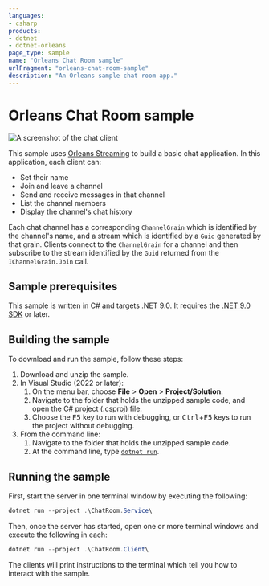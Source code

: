 ```yaml
---
languages:
- csharp
products:
- dotnet
- dotnet-orleans
page_type: sample
name: "Orleans Chat Room sample"
urlFragment: "orleans-chat-room-sample"
description: "An Orleans sample chat room app."
---
```


# Orleans Chat Room sample

![A screenshot of the chat client](screenshot.png)

This sample uses [Orleans Streaming](https://learn.microsoft.com/dotnet/orleans/streaming) to build a basic chat application. In this application, each client can:

* Set their name
* Join and leave a channel
* Send and receive messages in that channel
* List the channel members
* Display the channel's chat history

Each chat channel has a corresponding `ChannelGrain` which is identified by the channel's name, and a stream which is identified by a `Guid` generated by that grain. Clients connect to the `ChannelGrain` for a channel and then subscribe to the stream identified by the `Guid` returned from the `IChannelGrain.Join` call.

## Sample prerequisites

This sample is written in C# and targets .NET 9.0. It requires the [.NET 9.0 SDK](https://dotnet.microsoft.com/download/dotnet/9.0) or later.

## Building the sample

To download and run the sample, follow these steps:

1. Download and unzip the sample.
2. In Visual Studio (2022 or later):
    1. On the menu bar, choose **File** > **Open** > **Project/Solution**.
    2. Navigate to the folder that holds the unzipped sample code, and open the C# project (.csproj) file.
    3. Choose the <kbd>F5</kbd> key to run with debugging, or <kbd>Ctrl</kbd>+<kbd>F5</kbd> keys to run the project without debugging.
3. From the command line:
   1. Navigate to the folder that holds the unzipped sample code.
   2. At the command line, type [`dotnet run`](https://docs.microsoft.com/dotnet/core/tools/dotnet-run).

## Running the sample

First, start the server in one terminal window by executing the following:

```PowerShell
dotnet run --project .\ChatRoom.Service\
```

Then, once the server has started, open one or more terminal windows and execute the following in each:

```PowerShell
dotnet run --project .\ChatRoom.Client\
```

The clients will print instructions to the terminal which tell you how to interact with the sample.
